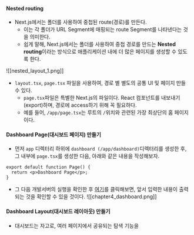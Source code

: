 
#### Nested routing

 - Next.js에서는 폴더를 사용하여 중첩된 route(경로)를 만든다. 
	- 이는 각 폴더가 URL Segment에 매핑되는 route Segment를 나타낸다는 것을 의미한다.
	- 쉽게 말해, Next.js에서는 폴더를 사용하여 중첩 경로를 만드는 **Nested routing**이라는 방식으로 애플리케이션 내에 더 많은 페이지를 생성할 수 있도록 한다.

![[nested_layout_1.png]]
- `layout.tsx`, `page.tsx` 파일을 사용하여, 경로 별 별도의 공통 UI 및 페이지 만들 수 있다.
	- `page.tsx`파일은 특별한 Next.js의 파일이다. React 컴포넌트를 내보내기(export)하며, 경로에 access하기 위해 꼭 필요하다.
	- 예를 들어, `/app/page.tsx`는 루트의 `/`위치와 관련된 가장 최상단의 홈 페이지이다.


#### Dashboard Page(대시보드 페이지) 만들기

- 먼저 `app` 디렉터리 하위에 `dashboard (/app/dashboard)`디렉터리를 생성한 후, 그 내부에 `page.tsx`를 생성한 다음, 아래와 같은 내용을 작성해보자.
```tsx
export default function Page() {
  return <p>Dashboard Page</p>;
}
```

- 그 다음 개발서버의 실행을 확인한 후 [여기](http://localhost:3000/dashboard)를 클릭해보면, 앞서 입력한 내용이 출력되는 것을 확인할 수 있을 것이다.
![[chapter4_dashboard.png]]


#### Dashboard Layout(대시보드 레이아웃) 만들기

- 대시보드는 자고로, 여러 페이지에서 공유되는 탐색 기능을 



